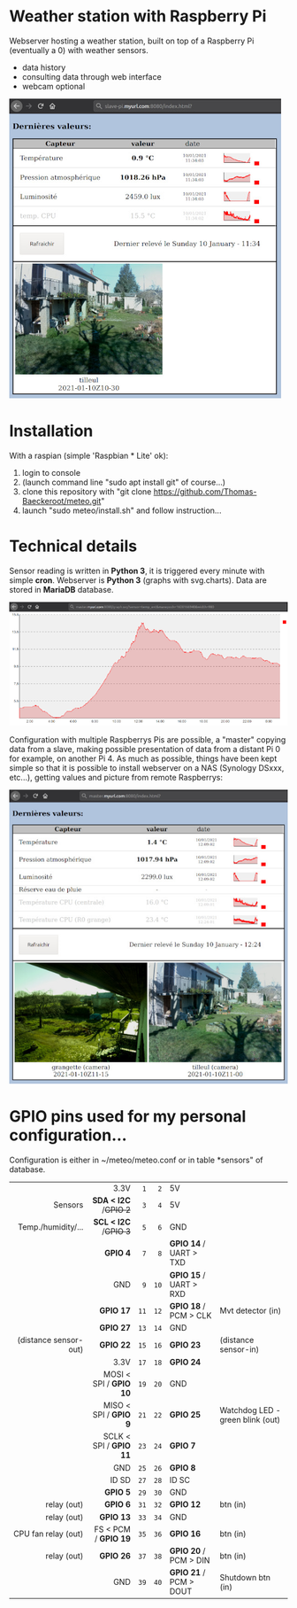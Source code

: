 # Weather station with Raspberry Pi

Webserver hosting a weather station, built on top of a Raspberry Pi (eventually a 0) with weather sensors.
- data history
- consulting data through web interface
- webcam optional

![WebServer capture](images/webserver-simple.jpg)

# Installation

With a raspian (simple 'Raspbian * Lite' ok):
1. login to console
2. (launch command line "sudo apt install git" of course...) 
3. clone this repository with "git clone https://github.com/Thomas-Baeckeroot/meteo.git"
4. launch "sudo meteo/install.sh" and follow instruction...

# Technical details

Sensor reading is written in **Python 3**, it is triggered every minute with simple **cron**.
Webserver is **Python 3** (graphs with svg.charts).
Data are stored in **MariaDB** database.

![Temperature graph](images/graph.png)

Configuration with multiple Raspberrys Pis are possible, a "master" copying data from a slave,
making possible presentation of data from a distant Pi 0 for example, on another Pi 4.
As much as possible, things have been kept simple so that it is possible to install webserver on a NAS
(Synology DSxxx, etc...), getting values and picture from remote Raspberrys:

![WebServer 'advanced'](images/webserver-master.jpg)

# GPIO pins used for my personal configuration...

Configuration is either in ~/meteo/meteo.conf or in table *sensors" of database.

|                     |                         |     |     |                         |                   |
|--------------------:| -----------------------:|:---:|:---:|:----------------------- |:------------------|
|                     |                   3.3V  | ` 1`| ` 2`|  5V                     |                   |
|             Sensors |**SDA < I2C** /~~GPIO 2~~| ` 3`| ` 4`|  5V                     |                   |
|  Temp./humidity/... |**SCL < I2C** /~~GPIO 3~~| ` 5`| ` 6`|  GND                    |                   |
|                     |               **GPIO 4**| ` 7`| ` 8`|**GPIO 14** / UART > TXD |                   |
|                     |                    GND  | ` 9`| `10`|**GPIO 15** / UART > RXD |                   |
|                     |              **GPIO 17**| `11`| `12`|**GPIO 18** / PCM > CLK  | Mvt detector (in) |
|                     |              **GPIO 27**| `13`| `14`|  GND                    |                   |
|(distance sensor-out)|              **GPIO 22**| `15`| `16`|**GPIO 23**              |(distance sensor-in)|
|                     |                   3.3V  | `17`| `18`|**GPIO 24**              |                   |
|                     | MOSI < SPI / **GPIO 10**| `19`| `20`|  GND                    |                   |
|                     | MISO < SPI /  **GPIO 9**| `21`| `22`|**GPIO 25**              | Watchdog LED - green blink (out)   |
|                     | SCLK < SPI / **GPIO 11**| `23`| `24`|**GPIO 7**               |                   |
|                     |                    GND  | `25`| `26`|**GPIO 8**               |                   |
|                     |                   ID SD | `27`| `28`|  ID SC                  |                   |
|                     |               **GPIO 5**| `29`| `30`|  GND                    |                   |
|         relay (out) |               **GPIO 6**| `31`| `32`|**GPIO 12**              | btn (in)          |
|         relay (out) |              **GPIO 13**| `33`| `34`|  GND                    |                   |
| CPU fan relay (out) |   FS < PCM / **GPIO 19**| `35`| `36`|**GPIO 16**              | btn (in)          |
|         relay (out) |              **GPIO 26**| `37`| `38`|**GPIO 20** / PCM > DIN  | btn (in)          |
|                     |                    GND  | `39`| `40`|**GPIO 21** / PCM > DOUT | Shutdown btn (in) |

